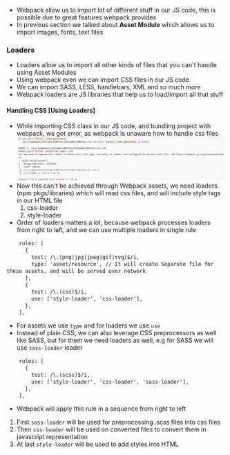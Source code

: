 - Webpack allow us to import lot of different stuff in our JS code, this is possible due to great features webpack provides
- In previous section we talked about **Asset Module** which allows us to import images, fonts, text files

### Loaders

- Loaders allow us to import all other kinds of files that you can't handle using Asset Modules
- Using webpack even we can import CSS files in our JS code
- We can import SASS, LESS, handlebars, XML and so much more
- Webpack loaders are JS libraries that help us to load/import all that stuff

#### Handling CSS [Using Loaders]

- While importing CSS class in our JS code, and bundling project with webpack, we got error, as webpack is unaware how to handle css files
  ![alt text](image.png)
- Now this can't be achieved through Webpack assets, we need loaders (npm pkgs/libraries) which will read css files, and will include style tags in our HTML file
  1. css-loader
  2. style-loader
- Order of loaders matters a lot, because webpack processes loaders from right to left, and we can use multiple loaders in single rule

```
    rules: [
      {
        test: /\.(png|jpg|jpeg|gif|svg)$/i,
        type: 'asset/resource', // It will create Separete file for these assets, and will be served over network
      },
      {
        test: /\.(css)$/i,
        use: ['style-loader', 'css-loader'],
      },
    ],
```

- For assets we use `type` and for loaders we use `use`
- Instead of plain CSS, we can also leverage CSS preprocessors as well like SASS, but for them we need loaders as well, e.g for SASS we will use `sass-loader` loader

```
    rules: [
      {
        test: /\.(scss)$/i,
        use: ['style-loader', 'css-loader', 'sass-loader'],
      },
    ],
```

- Webpack will apply this rule in a sequence from right to left

1. First `sass-loader` will be used for preprocessing .scss files into css files
2. Then `css-loader` will be used on converted files to convert them in javascript representation
3. At last `style-loader` will be used to add styles into HTML
